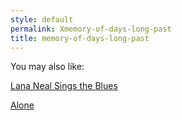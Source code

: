 ```yaml
---
style: default
permalink: Xmemory-of-days-long-past
title: memory-of-days-long-past
---
```

You may also like:

[Lana Neal Sings the Blues](http://scp-wiki.net/lana-neal-sings-the-blues)

[Alone](http://scp-wiki.net/alone)

